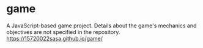 # game 
A JavaScript-based game project. Details about the game's mechanics and objectives are not specified in the repository.​
https://15720022sasa.github.io/game/

